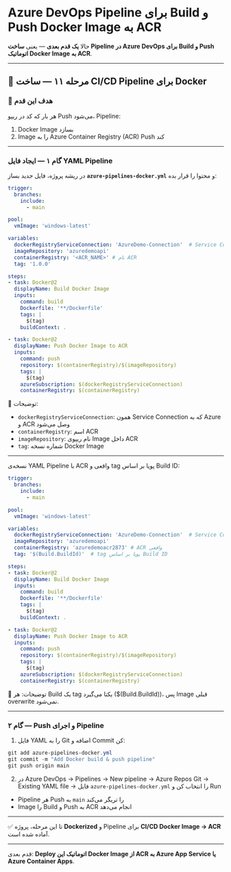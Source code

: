# Azure DevOps Pipeline برای Build و Push Docker Image به ACR

حالا **یک قدم بعدی** — یعنی **ساخت Pipeline در Azure DevOps برای Build و Push اتوماتیک Docker Image به ACR**.

---

## 🔹 مرحله ۱۱ — ساخت CI/CD Pipeline برای Docker

### 🎯 هدف این قدم

هر بار که کد در ریپو Push می‌شود، Pipeline:

1. Docker Image بسازد
2. Image را به Azure Container Registry (ACR) Push کند

---

### گام ۱ — ایجاد فایل YAML Pipeline

در ریشه پروژه، فایل جدید بساز **`azure-pipelines-docker.yml`** و محتوا را قرار بده:

```yaml
trigger:
  branches:
    include:
      - main

pool:
  vmImage: 'windows-latest'

variables:
  dockerRegistryServiceConnection: 'AzureDemo-Connection'  # Service Connection به Azure
  imageRepository: 'azuredemoapi'
  containerRegistry: '<ACR_NAME>' # نام ACR
  tag: '1.0.0'

steps:
- task: Docker@2
  displayName: Build Docker Image
  inputs:
    command: build
    Dockerfile: '**/Dockerfile'
    tags: |
      $(tag)
    buildContext: .

- task: Docker@2
  displayName: Push Docker Image to ACR
  inputs:
    command: push
    repository: $(containerRegistry)/$(imageRepository)
    tags: |
      $(tag)
    azureSubscription: $(dockerRegistryServiceConnection)
    containerRegistry: $(containerRegistry)
```

🔹 توضیحات:

* `dockerRegistryServiceConnection`: همون Service Connection که به Azure و ACR وصل می‌شود
* `containerRegistry`: اسم ACR
* `imageRepository`: نام ریپوی Image داخل ACR
* `tag`: شماره نسخه Docker Image

---

نسخه‌ی YAML Pipeline با ACR واقعی و tag پویا بر اساس Build ID:
```yaml
trigger:
  branches:
    include:
      - main

pool:
  vmImage: 'windows-latest'

variables:
  dockerRegistryServiceConnection: 'AzureDemo-Connection'  # Service Connection به Azure
  imageRepository: 'azuredemoapi'
  containerRegistry: 'azuredemoacr2873' # ACR واقعی
  tag: '$(Build.BuildId)'  # tag پویا بر اساس Build ID

steps:
- task: Docker@2
  displayName: Build Docker Image
  inputs:
    command: build
    Dockerfile: '**/Dockerfile'
    tags: |
      $(tag)
    buildContext: .

- task: Docker@2
  displayName: Push Docker Image to ACR
  inputs:
    command: push
    repository: $(containerRegistry)/$(imageRepository)
    tags: |
      $(tag)
    azureSubscription: $(dockerRegistryServiceConnection)
    containerRegistry: $(containerRegistry)
```
🔹 توضیحات:
هر Build یک tag یکتا می‌گیرد ($(Build.BuildId))، پس Image قبلی overwrite نمی‌شود.

---
### گام ۲ — Push و اجرای Pipeline

1. فایل YAML را به Git اضافه و Commit کن:

```powershell
git add azure-pipelines-docker.yml
git commit -m "Add Docker build & push pipeline"
git push origin main
```

2. در Azure DevOps → Pipelines → New pipeline → Azure Repos Git → Existing YAML file → فایل `azure-pipelines-docker.yml` را انتخاب کن و Run

* Pipeline هر Push به `main` را تریگر می‌کند
* Image را Build و Push به ACR انجام می‌دهد

---

✅ تا این مرحله، پروژه **Dockerized** و Pipeline برای **CI/CD Docker Image → ACR** آماده شده است.

---

قدم بعدی: **Deploy اتوماتیک این Docker Image از ACR به Azure App Service یا Azure Container Apps**.


